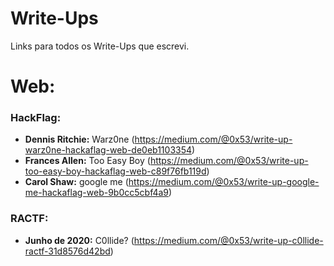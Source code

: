 # Write-Ups
Links para todos os Write-Ups que escrevi.

# Web:
### HackFlag:
- **Dennis Ritchie:** Warz0ne (https://medium.com/@0x53/write-up-warz0ne-hackaflag-web-de0eb1103354)
- **Frances Allen:**  Too Easy Boy (https://medium.com/@0x53/write-up-too-easy-boy-hackaflag-web-c89f76fb119d)
- **Carol Shaw:** google me (https://medium.com/@0x53/write-up-google-me-hackaflag-web-9b0cc5cbf4a9)

### RACTF:
- **Junho de 2020:** C0llide? (https://medium.com/@0x53/write-up-c0llide-ractf-31d8576d42bd) 
